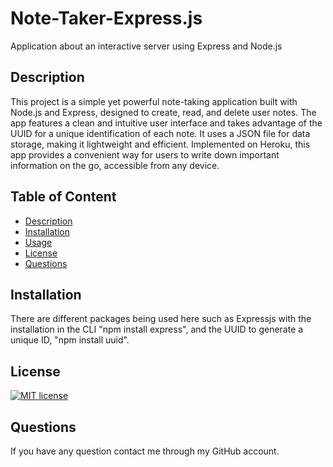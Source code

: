 # Note-Taker-Express.js
Application about an interactive server using Express and Node.js

 ## Description
This project is a simple yet powerful note-taking application built with Node.js and Express, designed to create, read, and delete user notes. The app features a clean and intuitive user interface and takes advantage of the UUID for a unique identification of each note. It uses a JSON file for data storage, making it lightweight and efficient. Implemented on Heroku, this app provides a convenient way for users to write down important information on the go, accessible from any device.

## Table of Content
  * [Description](#description)
  * [Installation](#installation)
  * [Usage](#usage)
  * [License](#license)
  * [Questions](#questions)
  
  ## Installation
  There are different packages being used here such as Expressjs with the installation in the CLI "npm install express", and the UUID to generate a unique ID, "npm install uuid".

  ## License
   [![MIT license](https://img.shields.io/badge/License-MIT-blue.svg)](https://opensource.org/license/mit/)

   ## Questions
   If you have any question contact me through my GitHub account.